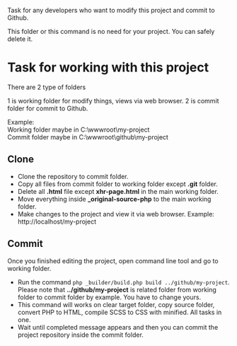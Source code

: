 Task for any developers who want to modify this project and commit to Github.

This folder or this command is no need for your project. You can safely delete it.

# Task for working with this project

There are 2 type of folders

1 is working folder for modify things, views via web browser.
2 is commit folder for commit to Github.

Example:<br>
    Working folder maybe in C:\wwwroot\my-project<br>
    Commit folder maybe in C:\wwwroot\github\my-project

## Clone
* Clone the repository to commit folder.
* Copy all files from commit folder to working folder except **.git** folder.
* Delete all **.html** file except **xhr-page.html** in the main working folder.
* Move everything inside **_original-source-php** to the main working folder.
* Make changes to the project and view it via web browser. Example: http://localhost/my-project

## Commit

Once you finished editing the project, open command line tool and go to working folder.

* Run the command `php _builder/build.php build ../github/my-project`. Please note that **../github/my-project** is related folder from working folder to commit folder by example. You have to change yours.
* This command will works on clear target folder, copy source folder, convert PHP to HTML, compile SCSS to CSS with minified. All tasks in one.
* Wait until completed message appears and then you can commit the project repository inside the commit folder.